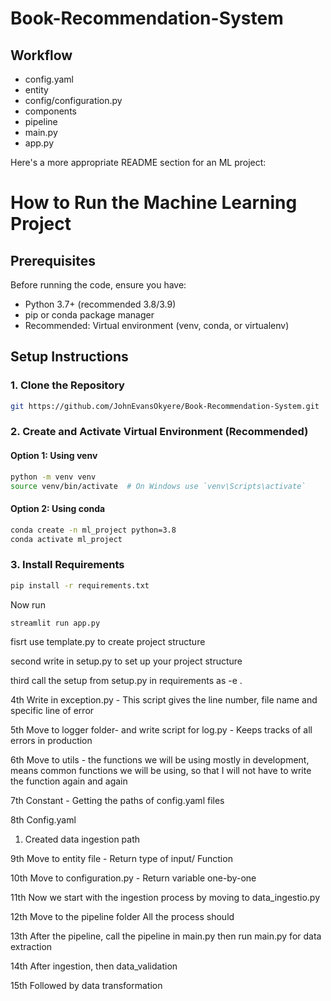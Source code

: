 # Book-Recommendation-System

## Workflow
- config.yaml
- entity
- config/configuration.py
- components
- pipeline
- main.py
- app.py

Here's a more appropriate README section for an ML project:

# How to Run the Machine Learning Project

## Prerequisites

Before running the code, ensure you have:

- Python 3.7+ (recommended 3.8/3.9)
- pip or conda package manager
- Recommended: Virtual environment (venv, conda, or virtualenv)

## Setup Instructions

### 1. Clone the Repository
```bash
git https://github.com/JohnEvansOkyere/Book-Recommendation-System.git

```

### 2. Create and Activate Virtual Environment (Recommended)

#### Option 1: Using venv
```bash
python -m venv venv
source venv/bin/activate  # On Windows use `venv\Scripts\activate`
```

#### Option 2: Using conda
```bash
conda create -n ml_project python=3.8
conda activate ml_project
```

### 3. Install Requirements
```bash
pip install -r requirements.txt
```

Now run
```bash
streamlit run app.py
```


fisrt
use template.py to create project structure

second
write in setup.py to set up your project structure

third
call the setup from setup.py in requirements as -e .

4th
Write in exception.py - This script gives the line number, file name and specific line of error

5th
Move to logger folder-  and write script for log.py - Keeps tracks of all errors in production

6th
Move to utils - the functions we will be using mostly in development, means common functions we will be using, so that I will not have to write the function again and again

7th
Constant - Getting the paths of config.yaml files

8th
Config.yaml
1. Created data ingestion path

9th
Move to entity file - Return type of input/ Function

10th
Move to configuration.py - Return variable one-by-one

11th
Now we start with the ingestion process by moving to data_ingestio.py

12th
Move to the pipeline folder
All the process should 

13th
After the pipeline, call the pipeline in main.py
then run main.py for data extraction

14th
After ingestion, then data_validation

15th
Followed by data transformation
